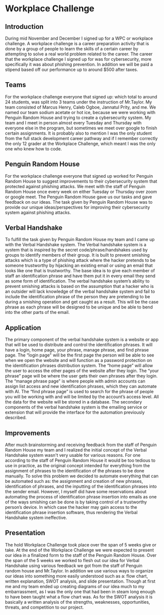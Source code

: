 # Workplace Challenge
## Introduction
During mid November and December I signed up for a WPC or workplace challenge. A workplace challenge is a career preparation activity that is done by a group of people to learn the skills of a certain career by attempting to solve a real world problem related to the career. The career that the workplace challenge I signed up for was for cybersecurity, more specifically it was about phishing prevention. In addition we will be paid a stipend based off our performance up to around $500 after taxes.

## Teams
For the workplace challenge everyone that signed up: which total to around 24 students, was split into 3 teams under the instruction of Mr.Taylor. My team consisted of Marcus Henry, Caleb Ogboe, Jannatul Prity, and me. We named our team sodium acetate or hot ice, because we were working with Penguin Random House and trying to create a cybersecurity system. My team and I meet in person almost every Tuesday and Thursday with everyone else in the program, but sometimes we meet over google to finish certain assignments. It is probably also to mention I was the only student from the full stack development career pathway and if I remember correctly the only 12 grader at the Workplace Challenge, which meant I was the only one who knew how to code. 

## Penguin Random House
For the workplace challenge everyone that signed up worked for Penguin Random House to suggest improvements to their cybersecurity system that protected against phishing attacks. We meet with the staff of Penguin Random House once every week on either Tuesday or Thursday over zoom or google meet. The Penguin Random House gave us our tasks and gave feedback on our ideas. The task given by Penguin Random House was to provide our unique ideas/perspectives for improving their cybersecurity system against phishing attacks.

## Verbal Handshake
To fulfill the task given by Penguin Random House my team and I came up with the Verbal Handshake system. The Verbal handshake system is a system that is inspired by the secret code/phrase/handshakes used by groups to identify members of their group. It is built to prevent smishing attacks which is a type of phishing attack where the hacker pretends to be someone trustworthy by hijacking an existing email or using an email that looks like one that is trustworthy. The base idea is to give each member of staff an identification phrase and have them put it in every email they send as some form of identification. The verbal handshake system’s ability to prevent smishing attacks is based on the assumption that a hacker who is an outsider will lack knowledge of the verbal handshake system and fail to include the identification phrase of the person they are pretending to be during a smishing operation and get caught as a result. This will be the case phrase as each phrase will be designed to be unique and be able to bend into the other parts of the email. 

## Application
The primary component of the verbal handshake system is a website or app that will be used to distribute and control the identification phrases. It will have a login, home page, your phrase, manage phrase, and find phrase page. The “login page" will be the first page the person will be able to see when we open the website and will function as a password protection on the identification phrases distribution system. The “home page” will allow the user to access the other pages of the website after they login. The “your phrase” page will be where the user gets their own phrases after they login. The “manage phrase page" is where people with admin accounts can assign list access and new identification phrases, which they can automate with AI. The “find phrase page” is used to search for the phrase of people you will be working with and will be limited by the account’s access level. All the data for the website will be stored in a database. The secondary components of the verbal handshake system is the emailing service or extension that will provide the interface for the automation previously described.

## Improvements
After much brainstorming and receiving feedback from the staff of Penguin Random House my team and I realized the initial concept of the Verbal Handshake system wasn't very usable for various reasons. For one according to the staff of Penguin Random House it would be too tedious to use in practice, as the original concept intended for everything from the assignment of phrases to the identification of the phrases to be done manually. To solve this problem we decided to automate everything that can be automated such as: the assignment and creation of new phrases, identification of phrases, and the inputting of the identification phrases into the sender email. However, I myself did have some reservations about automating the process of identification phrase insertion into emails as one of the ways smishing can be done is by taking control of a trustworthy person’s device. In which case the hacker may gain access to the identification phrase insertion software, thus rendering the Verbal Handshake system ineffective.

## Presentation
The hold Workplace Challenge took place over the span of 5 weeks give or take. At the end of the Workplace Challenge we were expected to present our idea in a finalized form to the staff of the Penguin Random House. Over the span of the 5 weeks we worked to flesh out our idea for Verbal Handshake using various feedback we got from the staff of Penguin random house and Mr.Taylor. In addition we use various ways to organize our ideas into something more easily understood such as a: flow chart, written explanation, SWOT analysis, and slide presentation. Though at first me and my team ended up creating diagrams of our idea much to my embarrassment, as I was the only one that had been in steam long enough to have been taught what a flow chart was. As for the SWOT analysis it is basically a written analysis of the strengths, weaknesses, opportunities, threats, and competition to our project.
